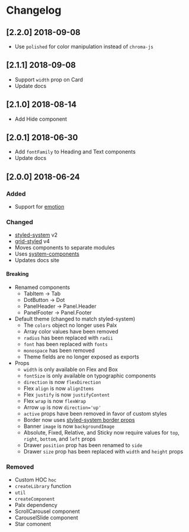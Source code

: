 
# Changelog

## [2.2.0] 2018-09-08

- Use `polished` for color manipulation instead of `chroma-js`

## [2.1.1] 2018-09-08

- Support `width` prop on Card
- Update docs

## [2.1.0] 2018-08-14

- Add Hide component

## [2.0.1] 2018-06-30

- Add `fontFamily` to Heading and Text components
- Update docs

## [2.0.0] 2018-06-24

### Added

- Support for [emotion][emotion]

### Changed

- [styled-system](https://github.com/jxnblk/styled-system) v2
- [grid-styled](https://github.com/jxnblk/grid-styled) v4
- Moves components to separate modules
- Uses [system-components](https://github.com/jxnblk/styled-system/tree/master/system-components)
- Updates docs site

#### Breaking

- Renamed components
  - TabItem -> Tab
  - DotButton -> Dot
  - PanelHeader -> Panel.Header
  - PanelFooter -> Panel.Footer
- Default theme (changed to match styled-system)
  - The `colors` object no longer uses Palx
  - Array color values have been removed
  - `radius` has been replaced with `radii`
  - `font` has been replaced with `fonts`
  - `monospace` has been removed
  - Theme fields are no longer exposed as exports
- Props
  - `width` is only available on Flex and Box
  - `fontSize` is only available on typographic components
  - `direction` is now `flexDirection`
  - Flex `align` is now `alignItems`
  - Flex `justify` is now `justifyContent`
  - Flex `wrap` is now `flexWrap`
  - Arrow `up` is now `direction='up'`
  - `active` props have been removed in favor of custom styles
  - Border now uses [styled-system border props](https://github.com/jxnblk/styled-system#borders)
  - Banner `image` is now `backgroundImage`
  - Absolute, Fixed, Relative, and Sticky now require values for `top`, `right`, `bottom`, and `left` props
  - Drawer `position` prop has been renamed to `side`
  - Drawer `size` prop has been replaced with `width` and `height` props

### Removed

- Custom HOC `hoc`
- `createLibrary` function
- `util`
- `createComponent`
- Palx dependency
- ScrollCarousel component
- CarouselSlide component
- Star comonent


[emotion]: https://github.com/emotion-js/emotion
